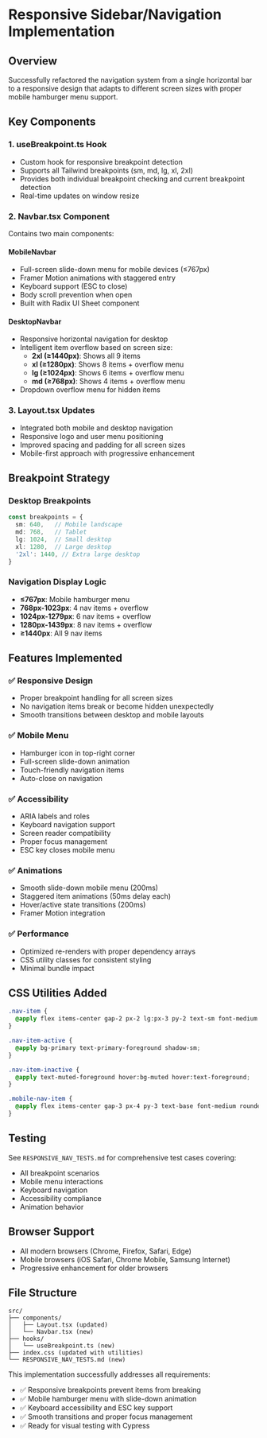 # Responsive Sidebar/Navigation Implementation

## Overview
Successfully refactored the navigation system from a single horizontal bar to a responsive design that adapts to different screen sizes with proper mobile hamburger menu support.

## Key Components

### 1. **useBreakpoint.ts** Hook
- Custom hook for responsive breakpoint detection
- Supports all Tailwind breakpoints (sm, md, lg, xl, 2xl)
- Provides both individual breakpoint checking and current breakpoint detection
- Real-time updates on window resize

### 2. **Navbar.tsx** Component
Contains two main components:

#### **MobileNavbar**
- Full-screen slide-down menu for mobile devices (≤767px)
- Framer Motion animations with staggered entry
- Keyboard support (ESC to close)
- Body scroll prevention when open
- Built with Radix UI Sheet component

#### **DesktopNavbar**  
- Responsive horizontal navigation for desktop
- Intelligent item overflow based on screen size:
  - **2xl (≥1440px)**: Shows all 9 items
  - **xl (≥1280px)**: Shows 8 items + overflow menu
  - **lg (≥1024px)**: Shows 6 items + overflow menu  
  - **md (≥768px)**: Shows 4 items + overflow menu
- Dropdown overflow menu for hidden items

### 3. **Layout.tsx** Updates
- Integrated both mobile and desktop navigation
- Responsive logo and user menu positioning
- Improved spacing and padding for all screen sizes
- Mobile-first approach with progressive enhancement

## Breakpoint Strategy

### Desktop Breakpoints
```typescript
const breakpoints = {
  sm: 640,   // Mobile landscape
  md: 768,   // Tablet
  lg: 1024,  // Small desktop
  xl: 1280,  // Large desktop  
  '2xl': 1440, // Extra large desktop
}
```

### Navigation Display Logic
- **≤767px**: Mobile hamburger menu
- **768px-1023px**: 4 nav items + overflow
- **1024px-1279px**: 6 nav items + overflow
- **1280px-1439px**: 8 nav items + overflow
- **≥1440px**: All 9 nav items

## Features Implemented

### ✅ Responsive Design
- Proper breakpoint handling for all screen sizes
- No navigation items break or become hidden unexpectedly
- Smooth transitions between desktop and mobile layouts

### ✅ Mobile Menu
- Hamburger icon in top-right corner
- Full-screen slide-down animation
- Touch-friendly navigation items
- Auto-close on navigation

### ✅ Accessibility
- ARIA labels and roles
- Keyboard navigation support
- Screen reader compatibility
- Proper focus management
- ESC key closes mobile menu

### ✅ Animations
- Smooth slide-down mobile menu (200ms)
- Staggered item animations (50ms delay each)
- Hover/active state transitions (200ms)
- Framer Motion integration

### ✅ Performance
- Optimized re-renders with proper dependency arrays
- CSS utility classes for consistent styling
- Minimal bundle impact

## CSS Utilities Added
```css
.nav-item {
  @apply flex items-center gap-2 px-2 lg:px-3 py-2 text-sm font-medium rounded-md transition-all duration-200 whitespace-nowrap;
}

.nav-item-active {
  @apply bg-primary text-primary-foreground shadow-sm;
}

.nav-item-inactive {
  @apply text-muted-foreground hover:bg-muted hover:text-foreground;
}

.mobile-nav-item {
  @apply flex items-center gap-3 px-4 py-3 text-base font-medium rounded-lg transition-all duration-200;
}
```

## Testing
See `RESPONSIVE_NAV_TESTS.md` for comprehensive test cases covering:
- All breakpoint scenarios
- Mobile menu interactions  
- Keyboard navigation
- Accessibility compliance
- Animation behavior

## Browser Support
- All modern browsers (Chrome, Firefox, Safari, Edge)
- Mobile browsers (iOS Safari, Chrome Mobile, Samsung Internet)
- Progressive enhancement for older browsers

## File Structure
```
src/
├── components/
│   ├── Layout.tsx (updated)
│   └── Navbar.tsx (new)
├── hooks/
│   └── useBreakpoint.ts (new)
├── index.css (updated with utilities)
└── RESPONSIVE_NAV_TESTS.md (new)
```

This implementation successfully addresses all requirements:
- ✅ Responsive breakpoints prevent items from breaking
- ✅ Mobile hamburger menu with slide-down animation
- ✅ Keyboard accessibility and ESC key support
- ✅ Smooth transitions and proper focus management
- ✅ Ready for visual testing with Cypress